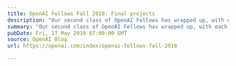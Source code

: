 ```yaml
---
title: OpenAI Fellows Fall 2018: Final projects
description: "Our second class of OpenAI Fellows has wrapped up, with each Fellow going from a machine learning beginner to core OpenAI contributor in the course of a 6-month apprenticeship. We are currently reviewing applications on a rolling basis for our next round of OpenAI Fellows Summer 2019."
summary: "Our second class of OpenAI Fellows has wrapped up, with each Fellow going from a machine learning beginner to core OpenAI contributor in the course of a 6-month apprenticeship. We are currently reviewing applications on a rolling basis for our next round of OpenAI Fellows Summer 2019."
pubDate: Fri, 17 May 2019 07:00:00 GMT
source: OpenAI Blog
url: https://openai.com/index/openai-fellows-fall-2018

---
```


